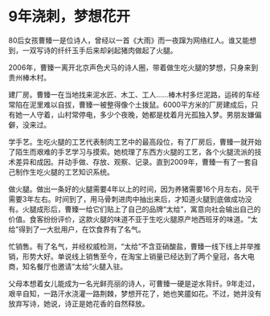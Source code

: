 # 9年浇刺，梦想花开

80后女孩曹臻一是位诗人，曾经以一首《大雨》而一夜蹿为网络红人。谁又能想到，一双写诗的纤纤玉手后来却剁起猪肉做起了火腿。 

2006年，曹臻一离开北京声色犬马的诗人圈，带着做生吃火腿的梦想，只身来到贵州棒木村。 

建厂房。曹臻一在当地找来泥水匠、木工、工人……棒木村多烂泥路，运砖的车经常陷在泥里难以自拔，曹臻一被整得像个土拨鼠。6000平方米的厂房建成后，只有她一人守着，山村常停电，多少个夜晚，她都是枕着月光孤独入梦。男朋友嫌偏僻，没来过。 

学手艺。生吃火腿的工艺代表制肉工艺中的最高段位，有了厂房后，曹臻一就开始了陌生而艰难的手艺学习与摸索。她梳理了东西方火腿的工艺，各个火腿流派的技术差异和成因。并动手做、存放、观察、记录。直到2009年，曹臻一有了一套自己制作生吃火腿的工艺知识系统。 

做火腿。做出一条好的火腿需要4年以上的时间，因为养猪需要16个月左右，风干需要3年左右。时间到了，用马骨刺进肉中抽出来后，才知道火腿到底做成功没有。火腿成形后，曹臻一给它们贴上了自己的品牌“太给”，寓意向社会输出自己的价值。食客纷纷评价，这款火腿的味道不亚于生吃火腿原产地西班牙的味道。“太给”得到了一大批用户，在饮食界有了名气。 

忙销售。有了名气，并经权威检测，“太给”不含亚硝酸盐，曹臻一线下线上并举推销，形势大好。单说线上销售至今，在淘宝上销量已经达到了两个皇冠，各大电商，知名餐厅也邀请“太给”火腿入驻。 

父母本想着女儿能成为一名光鲜亮丽的诗人，可曹臻一硬是逆水背纤。9年走过，艰辛自知，一路汗水浇灌一路荆棘，梦想开花了，她也笑靥如花。不过，她并没有放弃写诗，她说，诗正是她花香的自然释放。